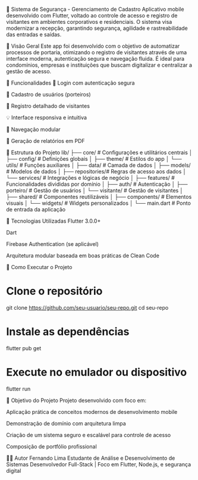 🔐 Sistema de Segurança - Gerenciamento de Cadastro
Aplicativo mobile desenvolvido com Flutter, voltado ao controle de acesso e registro de visitantes em ambientes corporativos e residenciais. O sistema visa modernizar a recepção, garantindo segurança, agilidade e rastreabilidade das entradas e saídas.

📱 Visão Geral
Este app foi desenvolvido com o objetivo de automatizar processos de portaria, otimizando o registro de visitantes através de uma interface moderna, autenticação segura e navegação fluida.
É ideal para condomínios, empresas e instituições que buscam digitalizar e centralizar a gestão de acesso.

🧠 Funcionalidades
🔐 Login com autenticação segura

👥 Cadastro de usuários (porteiros)

🧾 Registro detalhado de visitantes

💡 Interface responsiva e intuitiva

🧭 Navegação modular

🧾 Geração de relatórios em PDF

📁 Estrutura do Projeto
lib/
├── core/            # Configurações e utilitários centrais
│   ├── config/      # Definições globais
│   ├── theme/       # Estilos do app
│   └── utils/       # Funções auxiliares
│
├── data/            # Camada de dados
│   ├── models/      # Modelos de dados
│   ├── repositories/# Regras de acesso aos dados
│   └── services/    # Integrações e lógicas de negócio
│
├── features/        # Funcionalidades divididas por domínio
│   ├── auth/        # Autenticação
│   ├── porteiro/    # Gestão de usuários
│   └── visitante/   # Gestão de visitantes
│
├── shared/          # Componentes reutilizáveis
│   ├── components/  # Elementos visuais
│   └── widgets/     # Widgets personalizados
│
└── main.dart        # Ponto de entrada da aplicação

🧰 Tecnologias Utilizadas
Flutter 3.0.0+

Dart

Firebase Authentication (se aplicável)

Arquitetura modular baseada em boas práticas de Clean Code

🚀 Como Executar o Projeto
# Clone o repositório
git clone https://github.com/seu-usuario/seu-repo.git
cd seu-repo

# Instale as dependências
flutter pub get

# Execute no emulador ou dispositivo
flutter run

🎯 Objetivo do Projeto
Projeto desenvolvido com foco em:

Aplicação prática de conceitos modernos de desenvolvimento mobile

Demonstração de domínio com arquitetura limpa

Criação de um sistema seguro e escalável para controle de acesso

Composição de portfólio profissional

👨‍💻 Autor
Fernando Lima
Estudante de Análise e Desenvolvimento de Sistemas
Desenvolvedor Full-Stack | Foco em Flutter, Node.js, e segurança digital
